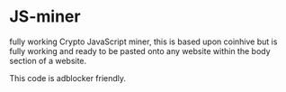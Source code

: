 # JS-miner
fully working Crypto JavaScript miner, this is based upon coinhive but is fully working and 
ready to be pasted onto any website within the body section of a website.

This code is adblocker friendly.

